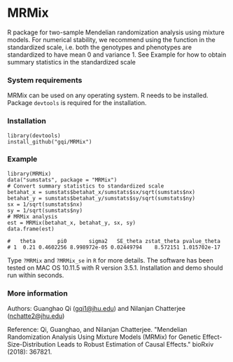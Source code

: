# MRMix

R package for two-sample Mendelian randomization analysis using mixture models. For numerical stability, we recommend using the function in the standardized scale, i.e. both the genotypes and phenotypes are standardized to have mean 0 and variance 1. See Example for how to obtain summary statistics in the standardized scale

### System requirements

MRMix can be used on any operating system. R needs to be installed. Package `devtools` is required for the installation.

### Installation
```
library(devtools)
install_github("gqi/MRMix")
```

### Example
```
library(MRMix)
data("sumstats", package = "MRMix")
# Convert summary statistics to standardized scale
betahat_x = sumstats$betahat_x/sumstats$sx/sqrt(sumstats$nx)
betahat_y = sumstats$betahat_y/sumstats$sy/sqrt(sumstats$ny)
sx = 1/sqrt(sumstats$nx)
sy = 1/sqrt(sumstats$ny)
# MRMix analysis
est = MRMix(betahat_x, betahat_y, sx, sy)
data.frame(est)

#   theta       pi0       sigma2   SE_theta zstat_theta pvalue_theta
# 1  0.21 0.4602256 8.998972e-05 0.02449794    8.572151 1.015702e-17
```
Type `?MRMix` and `?MRMix_se` in `R` for more details. The software has been tested on MAC OS 10.11.5 with R version 3.5.1. Installation and demo should run within seconds.



### More information 
Authors: Guanghao Qi (gqi1@jhu.edu) and Nilanjan Chatterjee (nchatte2@jhu.edu)

Reference: Qi, Guanghao, and Nilanjan Chatterjee. "Mendelian Randomization Analysis Using Mixture Models (MRMix) for Genetic Effect-Size-Distribution Leads to Robust Estimation of Causal Effects." bioRxiv (2018): 367821.
